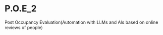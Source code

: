 # P.O.E_2
 Post Occupancy Evaluation(Automation with LLMs and AIs based on online reviews of people)
